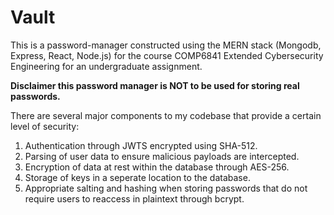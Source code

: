 # Vault
This is a password-manager constructed using the MERN stack (Mongodb, Express, React, Node.js) for the course COMP6841 Extended Cybersecurity Engineering for an undergraduate assignment.

**Disclaimer this password manager is NOT to be used for storing real passwords.**

There are several major components to my codebase that provide a certain level of security:

1. Authentication through JWTS encrypted using SHA-512.
2. Parsing of user data to ensure malicious payloads are intercepted.
3. Encryption of data at rest within the database through AES-256.
4. Storage of keys in a seperate location to the database.
5. Appropriate salting and hashing when storing passwords that do not require users to reaccess in plaintext through bcrypt.
